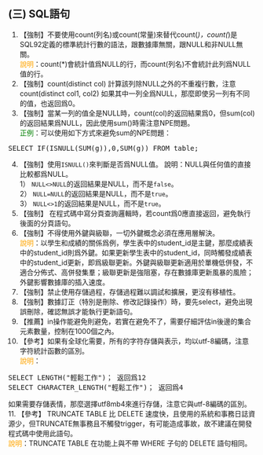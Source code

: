## (三) SQL語句 
1. 【強制】不要使用count(列名)或count(常量)來替代count(*)，count(*)是SQL92定義的標準統計行數的語法，跟數據庫無關，跟NULL和非NULL無關。 
<br><span style="color:orange">說明</span>：count(*)會統計值爲NULL的行，而count(列名)不會統計此列爲NULL值的行。 
2. 【強制】count(distinct col) 計算該列除NULL之外的不重複行數，注意 count(distinct col1, col2) 如果其中一列全爲NULL，那麼即使另一列有不同的值，也返回爲0。 
3. 【強制】當某一列的值全是NULL時，count(col)的返回結果爲0，但sum(col)的返回結果爲NULL，因此使用sum()時需注意NPE問題。 
<br><span style="color:green">正例</span>：可以使用如下方式來避免sum的NPE問題：
<pre>SELECT IF(ISNULL(SUM(g)),0,SUM(g)) FROM table; </pre>
4. 【強制】使用`ISNULL()`來判斷是否爲NULL值。 說明：NULL與任何值的直接比較都爲NULL。  
1） `NULL<>NULL`的返回結果是NULL，而不是`false`。  
2） `NULL=NULL`的返回結果是NULL，而不是`true`。  
3） `NULL<>1`的返回結果是NULL，而不是`true`。 
5. 【強制】 在程式碼中寫分頁查詢邏輯時，若count爲0應直接返回，避免執行後面的分頁語句。 
6. 【強制】不得使用外鍵與級聯，一切外鍵概念必須在應用層解決。 
<br><span style="color:orange">說明</span>：以學生和成績的關係爲例，學生表中的student_id是主鍵，那麼成績表中的student_id則爲外鍵。如果更新學生表中的student_id，同時觸發成績表中的student_id更新，即爲級聯更新。外鍵與級聯更新適用於單機低併發，不適合分佈式、高併發集羣；級聯更新是強阻塞，存在數據庫更新風暴的風險；外鍵影響數據庫的插入速度。 
7. 【強制】禁止使用存儲過程，存儲過程難以調試和擴展，更沒有移植性。 
8. 【強制】數據訂正（特別是刪除、修改記錄操作）時，要先select，避免出現誤刪除，確認無誤才能執行更新語句。 
9. 【推薦】in操作能避免則避免，若實在避免不了，需要仔細評估in後邊的集合元素數量，控制在1000個之內。 
10. 【參考】如果有全球化需要，所有的字符存儲與表示，均以utf-8編碼，注意字符統計函數的區別。 
<br><span style="color:orange">說明</span>：
<pre>SELECT LENGTH("輕鬆工作")； 返回爲12
SELECT CHARACTER_LENGTH("輕鬆工作")； 返回爲4</pre>
如果需要存儲表情，那麼選擇utf8mb4來進行存儲，注意它與utf-8編碼的區別。 
11. 【參考】 TRUNCATE TABLE 比 DELETE 速度快，且使用的系統和事務日誌資源少，但TRUNCATE無事務且不觸發trigger，有可能造成事故，故不建議在開發程式碼中使用此語句。 
<br><span style="color:orange">說明</span>：TRUNCATE TABLE 在功能上與不帶 WHERE 子句的 DELETE 語句相同。 